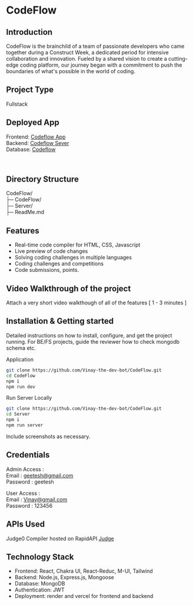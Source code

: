 # CodeFlow

## Introduction
CodeFlow is the brainchild of a team of passionate developers who came together during a Construct Week, a dedicated period for intensive collaboration and innovation. Fueled by a shared vision to create a cutting-edge  coding platform, our journey began with a commitment to push the boundaries of what's possible in the world of coding.

## Project Type
 Fullstack

## Deployed App
 Frontend: <a href="https://codeflow-cdf.netlify.app/"  target="_blank" > Codeflow App </a>
<br/>
Backend:  <a href="https://codeflow-174q.onrender.com/"  target="_blank" > Codeflow Sever </a> 
<br/>
Database:  <a href="https://github.com/Vinay-the-dev-bot/CodeFlow/"  target="_blank" > Codeflow </a> 
<br/>

<br/>

## Directory Structure
CodeFlow/
<br>
├─ CodeFlow/
<br>
├─ Server/
<br>
├─ ReadMe.md
 

## Features

- Real-time code compiler for HTML, CSS, Javascript
- Live preview of code changes
- Solving coding challenges in multiple languages
- Coding challenges and competitions
- Code submissions, points.


## Video Walkthrough of the project
Attach a very short video walkthough of all of the features [ 1 - 3 minutes ]



## Installation & Getting started
Detailed instructions on how to install, configure, and get the project running. For BE/FS projects, guide the reviewer how to check mongodb schema etc.

Application
```bash
git clone https://github.com/Vinay-the-dev-bot/CodeFlow.git
cd CodeFlow
npm i
npm run dev
```

Run Server Locally
```bash
git clone https://github.com/Vinay-the-dev-bot/CodeFlow.git
cd Server
npm i
npm run server
``` 

Include screenshots as necessary.

## Credentials
Admin Access :
<br/>
Email : geetesh@gmail.com
<br/>
Password : geetesh

User Access : 
<br/>
Email : Vinay@gmail.com
<br/>
Password : 123456

## APIs Used
Judge0 Compiler hosted on RapidAPI <a href="https://rapidapi.com/judge0-official/api/judge0-ce" target="_blank">Judge</a>
 
## Technology Stack
- Frontend: React, Chakra UI, React-Reduc, M-UI, Tailwind
- Backend: Node.js, Express.js, Mongoose
- Database: MongoDB
- Authentication: JWT
- Deployment: render and vercel for frontend and backend
